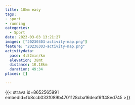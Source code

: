 ```yaml
---
title: 10km easy
tags:
- sport
- running
categories:
  - Sport
date: 2023-03-03 13:21:27
images: ["20230303-activity-map.png"]
feature: "20230303-activity-map.png"
activitydata:
  pace: 4:52min/km
  elevation: 38mt
  distance: 10.18km
  duration: 49:34
places: []

---
```


<!--more--> 

 [//]: # ({{< figure src="20230303-activity-map.png" title="map" >}})


{{< strava id=8652565991 embedId=fb8ccb033f089b4701128cba16deaf6ff48ed745 >}}
